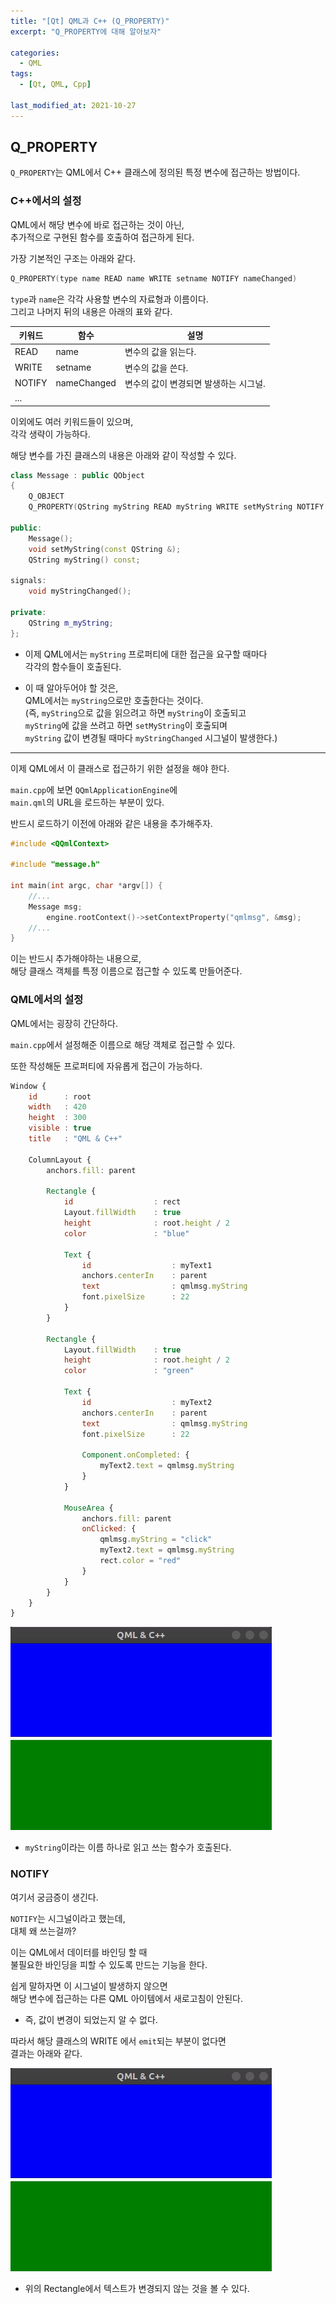 ```yaml
---
title: "[Qt] QML과 C++ (Q_PROPERTY)"
excerpt: "Q_PROPERTY에 대해 알아보자"

categories:
  - QML
tags:
  - [Qt, QML, Cpp]

last_modified_at: 2021-10-27
---
```


## Q_PROPERTY

`Q_PROPERTY`는
QML에서 C++ 클래스에 정의된 특정 변수에 접근하는 방법이다.

### C++에서의 설정

QML에서 해당 변수에 바로 접근하는 것이 아닌,   
추가적으로 구현된 함수를 호출하여 접근하게 된다.

가장 기본적인 구조는 아래와 같다.

```cpp
Q_PROPERTY(type name READ name WRITE setname NOTIFY nameChanged)
```

`type`과 `name`은 각각 사용할 변수의 자료형과 이름이다.   
그리고 나머지 뒤의 내용은 아래의 표와 같다.

|키워드|함수|설명|
|-|-|-|
|READ|name|변수의 값을 읽는다.|
|WRITE|setname|변수의 값을 쓴다.|
|NOTIFY|nameChanged|변수의 값이 변경되면 발생하는 시그널.|
|...|||

이외에도 여러 키워드들이 있으며,   
각각 생략이 가능하다.

해당 변수를 가진 클래스의 내용은 아래와 같이 작성할 수 있다.

```cpp
class Message : public QObject
{
    Q_OBJECT
    Q_PROPERTY(QString myString READ myString WRITE setMyString NOTIFY myStringChanged)

public:
    Message();
    void setMyString(const QString &);
    QString myString() const;

signals:
    void myStringChanged();

private:
    QString m_myString;
};
```

* 이제 QML에서는 `myString` 프로퍼티에 대한 접근을 요구할 때마다   
각각의 함수들이 호출된다.

* 이 때 알아두어야 할 것은,   
QML에서는 `myString`으로만 호출한다는 것이다.   
(즉, `myString`으로 값을 읽으려고 하면 `myString`이 호출되고   
`myString`에 값을 쓰려고 하면 `setMyString`이 호출되며   
`myString` 값이 변경될 때마다 `myStringChanged` 시그널이 발생한다.)
___

이제 QML에서 이 클래스로 접근하기 위한 설정을 해야 한다.

`main.cpp`에 보면 `QQmlApplicationEngine`에   
`main.qml`의 URL을 로드하는 부분이 있다.

반드시 로드하기 이전에 아래와 같은 내용을 추가해주자.

```cpp
#include <QQmlContext>

#include "message.h"

int main(int argc, char *argv[]) {
    //...
    Message msg;
        engine.rootContext()->setContextProperty("qmlmsg", &msg);
    //...
}
```

이는 반드시 추가해야하는 내용으로,   
해당 클래스 객체를 특정 이름으로 접근할 수 있도록 만들어준다.

### QML에서의 설정

QML에서는 굉장히 간단하다.

`main.cpp`에서 설정해준 이름으로 해당 객체로 접근할 수 있다.

또한 작성해둔 프로퍼티에 자유롭게 접근이 가능하다.

```qml
Window {
    id      : root
    width   : 420
    height  : 300
    visible : true
    title   : "QML & C++"

    ColumnLayout {
        anchors.fill: parent

        Rectangle {
            id                  : rect
            Layout.fillWidth    : true
            height              : root.height / 2
            color               : "blue"

            Text {
                id                  : myText1
                anchors.centerIn    : parent
                text                : qmlmsg.myString
                font.pixelSize      : 22
            }
        }

        Rectangle {
            Layout.fillWidth    : true
            height              : root.height / 2
            color               : "green"

            Text {
                id                  : myText2
                anchors.centerIn    : parent
                text                : qmlmsg.myString
                font.pixelSize      : 22

                Component.onCompleted: {
                    myText2.text = qmlmsg.myString
                }
            }

            MouseArea {
                anchors.fill: parent
                onClicked: {
                    qmlmsg.myString = "click"
                    myText2.text = qmlmsg.myString
                    rect.color = "red"
                }
            }
        }
    }
}
```

![image1](/images/qml-image/q_property_result.gif)

* `myString`이라는 이름 하나로 읽고 쓰는 함수가 호출된다.


### NOTIFY

여기서 궁금증이 생긴다.

`NOTIFY`는 시그널이라고 했는데,   
대체 왜 쓰는걸까?

이는 QML에서 데이터를 바인딩 할 때   
불필요한 바인딩을 피할 수 있도록 만드는 기능을 한다.

쉽게 말하자면 이 시그널이 발생하지 않으면   
해당 변수에 접근하는 다른 QML 아이템에서 새로고침이 안된다.   

* 즉, 값이 변경이 되었는지 알 수 없다.

따라서 해당 클래스의 WRITE 에서 `emit`되는 부분이 없다면   
결과는 아래와 같다.

![image2](/images/qml-image/q_property_error_result.gif)

* 위의 Rectangle에서 텍스트가 변경되지 않는 것을 볼 수 있다.


